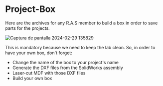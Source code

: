 # Project-Box

Here are the archives for any R.A.S member to build a box in order to save parts for the projects. 

![Captura de pantalla 2024-02-29 135829](https://github.com/RAS-UAO/Project-Box/assets/98227139/3bf854d8-8405-434b-8ad8-714a4b6663a7)

This is mandatory because we need to keep the lab clean. So, in order to have your own box, don't forget:

 - Change the name of the box to your project's name
 - Generate the DXF files from the SolidWorks assembly
 - Laser-cut MDF with those DXF files 
 - Build your own box

